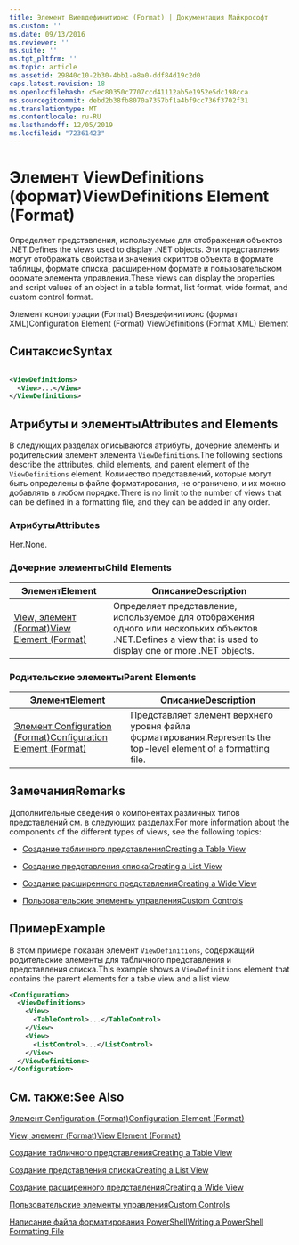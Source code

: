 ```yaml
---
title: Элемент Виевдефинитионс (Format) | Документация Майкрософт
ms.custom: ''
ms.date: 09/13/2016
ms.reviewer: ''
ms.suite: ''
ms.tgt_pltfrm: ''
ms.topic: article
ms.assetid: 29840c10-2b30-4bb1-a8a0-ddf84d19c2d0
caps.latest.revision: 18
ms.openlocfilehash: c5ec80350c7707ccd41112ab5e1952e5dc198cca
ms.sourcegitcommit: debd2b38fb8070a7357bf1a4bf9cc736f3702f31
ms.translationtype: MT
ms.contentlocale: ru-RU
ms.lasthandoff: 12/05/2019
ms.locfileid: "72361423"
---
```

# <a name="viewdefinitions-element-format"></a><span data-ttu-id="f1602-102">Элемент ViewDefinitions (формат)</span><span class="sxs-lookup"><span data-stu-id="f1602-102">ViewDefinitions Element (Format)</span></span>

<span data-ttu-id="f1602-103">Определяет представления, используемые для отображения объектов .NET.</span><span class="sxs-lookup"><span data-stu-id="f1602-103">Defines the views used to display .NET objects.</span></span> <span data-ttu-id="f1602-104">Эти представления могут отображать свойства и значения скриптов объекта в формате таблицы, формате списка, расширенном формате и пользовательском формате элемента управления.</span><span class="sxs-lookup"><span data-stu-id="f1602-104">These views can display the properties and script values of an object  in a table format, list format, wide format, and custom control format.</span></span>

<span data-ttu-id="f1602-105">Элемент конфигурации (Format) Виевдефинитионс (формат XML)</span><span class="sxs-lookup"><span data-stu-id="f1602-105">Configuration Element (Format) ViewDefinitions (Format XML) Element</span></span>

## <a name="syntax"></a><span data-ttu-id="f1602-106">Синтаксис</span><span class="sxs-lookup"><span data-stu-id="f1602-106">Syntax</span></span>

```xml

<ViewDefinitions>
  <View>...</View>
</ViewDefinitions>
```

## <a name="attributes-and-elements"></a><span data-ttu-id="f1602-107">Атрибуты и элементы</span><span class="sxs-lookup"><span data-stu-id="f1602-107">Attributes and Elements</span></span>

<span data-ttu-id="f1602-108">В следующих разделах описываются атрибуты, дочерние элементы и родительский элемент элемента `ViewDefinitions`.</span><span class="sxs-lookup"><span data-stu-id="f1602-108">The following sections describe the attributes, child elements, and parent element of the `ViewDefinitions` element.</span></span> <span data-ttu-id="f1602-109">Количество представлений, которые могут быть определены в файле форматирования, не ограничено, и их можно добавлять в любом порядке.</span><span class="sxs-lookup"><span data-stu-id="f1602-109">There is no limit to the number of views that can be defined in a formatting file, and they can be added in any order.</span></span>

### <a name="attributes"></a><span data-ttu-id="f1602-110">Атрибуты</span><span class="sxs-lookup"><span data-stu-id="f1602-110">Attributes</span></span>

<span data-ttu-id="f1602-111">Нет.</span><span class="sxs-lookup"><span data-stu-id="f1602-111">None.</span></span>

### <a name="child-elements"></a><span data-ttu-id="f1602-112">Дочерние элементы</span><span class="sxs-lookup"><span data-stu-id="f1602-112">Child Elements</span></span>

|<span data-ttu-id="f1602-113">Элемент</span><span class="sxs-lookup"><span data-stu-id="f1602-113">Element</span></span>|<span data-ttu-id="f1602-114">Описание</span><span class="sxs-lookup"><span data-stu-id="f1602-114">Description</span></span>|
|-------------|-----------------|
|[<span data-ttu-id="f1602-115">View, элемент (Format)</span><span class="sxs-lookup"><span data-stu-id="f1602-115">View Element (Format)</span></span>](./view-element-format.md)|<span data-ttu-id="f1602-116">Определяет представление, используемое для отображения одного или нескольких объектов .NET.</span><span class="sxs-lookup"><span data-stu-id="f1602-116">Defines a view that is used to display one or more .NET objects.</span></span>|

### <a name="parent-elements"></a><span data-ttu-id="f1602-117">Родительские элементы</span><span class="sxs-lookup"><span data-stu-id="f1602-117">Parent Elements</span></span>

|<span data-ttu-id="f1602-118">Элемент</span><span class="sxs-lookup"><span data-stu-id="f1602-118">Element</span></span>|<span data-ttu-id="f1602-119">Описание</span><span class="sxs-lookup"><span data-stu-id="f1602-119">Description</span></span>|
|-------------|-----------------|
|[<span data-ttu-id="f1602-120">Элемент Configuration (Format)</span><span class="sxs-lookup"><span data-stu-id="f1602-120">Configuration Element (Format)</span></span>](./configuration-element-format.md)|<span data-ttu-id="f1602-121">Представляет элемент верхнего уровня файла форматирования.</span><span class="sxs-lookup"><span data-stu-id="f1602-121">Represents the top-level element of a formatting file.</span></span>|

## <a name="remarks"></a><span data-ttu-id="f1602-122">Замечания</span><span class="sxs-lookup"><span data-stu-id="f1602-122">Remarks</span></span>

<span data-ttu-id="f1602-123">Дополнительные сведения о компонентах различных типов представлений см. в следующих разделах:</span><span class="sxs-lookup"><span data-stu-id="f1602-123">For more information about the components of the different types of views, see the following topics:</span></span>

- [<span data-ttu-id="f1602-124">Создание табличного представления</span><span class="sxs-lookup"><span data-stu-id="f1602-124">Creating a Table View</span></span>](./creating-a-table-view.md)

- [<span data-ttu-id="f1602-125">Создание представления списка</span><span class="sxs-lookup"><span data-stu-id="f1602-125">Creating a List View</span></span>](./creating-a-list-view.md)

- [<span data-ttu-id="f1602-126">Создание расширенного представления</span><span class="sxs-lookup"><span data-stu-id="f1602-126">Creating a Wide View</span></span>](./creating-a-wide-view.md)

- [<span data-ttu-id="f1602-127">Пользовательские элементы управления</span><span class="sxs-lookup"><span data-stu-id="f1602-127">Custom Controls</span></span>](./creating-custom-controls.md)

## <a name="example"></a><span data-ttu-id="f1602-128">Пример</span><span class="sxs-lookup"><span data-stu-id="f1602-128">Example</span></span>

<span data-ttu-id="f1602-129">В этом примере показан элемент `ViewDefinitions`, содержащий родительские элементы для табличного представления и представления списка.</span><span class="sxs-lookup"><span data-stu-id="f1602-129">This example shows a `ViewDefinitions` element that contains the parent elements for a table view and a list view.</span></span>

```xml
<Configuration>
  <ViewDefinitions>
    <View>
      <TableControl>...</TableControl>
    </View>
    <View>
      <ListControl>...</ListControl>
    </View>
  </ViewDefinitions>
</Configuration>
```

## <a name="see-also"></a><span data-ttu-id="f1602-130">См. также:</span><span class="sxs-lookup"><span data-stu-id="f1602-130">See Also</span></span>

[<span data-ttu-id="f1602-131">Элемент Configuration (Format)</span><span class="sxs-lookup"><span data-stu-id="f1602-131">Configuration Element (Format)</span></span>](./configuration-element-format.md)

[<span data-ttu-id="f1602-132">View, элемент (Format)</span><span class="sxs-lookup"><span data-stu-id="f1602-132">View Element (Format)</span></span>](./view-element-format.md)

[<span data-ttu-id="f1602-133">Создание табличного представления</span><span class="sxs-lookup"><span data-stu-id="f1602-133">Creating a Table View</span></span>](./creating-a-table-view.md)

[<span data-ttu-id="f1602-134">Создание представления списка</span><span class="sxs-lookup"><span data-stu-id="f1602-134">Creating a List View</span></span>](./creating-a-list-view.md)

[<span data-ttu-id="f1602-135">Создание расширенного представления</span><span class="sxs-lookup"><span data-stu-id="f1602-135">Creating a Wide View</span></span>](./creating-a-wide-view.md)

[<span data-ttu-id="f1602-136">Пользовательские элементы управления</span><span class="sxs-lookup"><span data-stu-id="f1602-136">Custom Controls</span></span>](./creating-custom-controls.md)

[<span data-ttu-id="f1602-137">Написание файла форматирования PowerShell</span><span class="sxs-lookup"><span data-stu-id="f1602-137">Writing a PowerShell Formatting File</span></span>](./writing-a-powershell-formatting-file.md)
